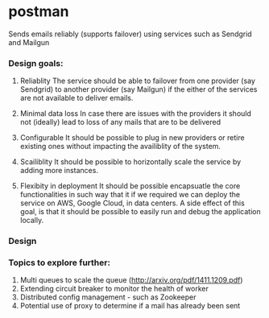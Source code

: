 # postman
Sends emails reliably (supports failover) using services such as Sendgrid and Mailgun  

### Design goals:

1. Reliablity
The service should be able to failover from one provider (say Sendgrid) to another provider (say Mailgun) if the either of the services are not available to deliver emails. 

2. Minimal data loss
In case there are issues with the providers it should not (ideally) lead to loss of any mails that are to be delivered

3. Configurable
It should be possible to plug in new providers or retire existing ones without impacting the availiblity of the system.

4. Scailiblity
It should be possible to horizontally scale the service by adding more instances.

5. Flexibity in deployment
It should be possible encapsuatle the core functionalities in such way that it if we required we can deploy the service on AWS, Google Cloud, in data centers.
A side effect of this goal, is that it should be possible to easily run and debug the application locally.

### Design



### Topics to explore further:
1. Multi queues to scale the queue (http://arxiv.org/pdf/1411.1209.pdf)
2. Extending circuit breaker to monitor the health of worker
3. Distributed config management - such as Zookeeper
4. Potential use of proxy to determine if a mail has already been sent
